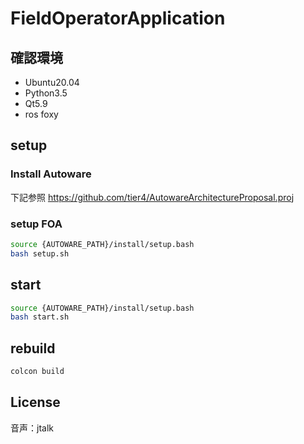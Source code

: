 # FieldOperatorApplication

## 確認環境

- Ubuntu20.04
- Python3.5
- Qt5.9
- ros foxy

## setup

### Install Autoware

下記参照
<https://github.com/tier4/AutowareArchitectureProposal.proj>

### setup FOA

```bash
source {AUTOWARE_PATH}/install/setup.bash
bash setup.sh
```

## start

```bash
source {AUTOWARE_PATH}/install/setup.bash
bash start.sh
```

## rebuild

```bash
colcon build
```

## License

音声：jtalk
